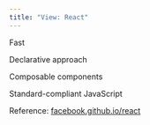 ```yaml
---
title: "View: React"
---
```

Fast

Declarative approach

Composable components

Standard-compliant JavaScript

Reference: [facebook.github.io/react](https://facebook.github.io/react/)